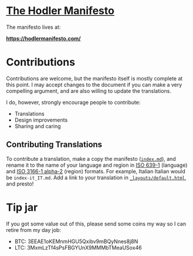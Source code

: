 # [The Hodler Manifesto](https://hodlermanifesto.com)

The manifesto lives at:

**<https://hodlermanifesto.com/>**

# Contributions

Contributions are welcome, but the manifesto itself is mostly complete at this
point. I may accept changes to the document if you can make a very compelling
argument, and are also willing to update the translations.

I do, however, strongly encourage people to contribute:
 - Translations
 - Design improvements
 - Sharing and caring

## Contributing Translations

To contribute a translation, make a copy the manifesto
([`index.md`](/index.md)), and rename it to the name of your language and
region in [ISO 639-1](https://en.wikipedia.org/wiki/List_of_ISO_639-1_codes)
(language) and [ISO 3166-1
alpha-2](https://en.wikipedia.org/wiki/ISO_3166-1_alpha-2) (region) formats.
For example, Italian Italian would be `index-it_IT.md`. Add a link to your
translation in [`_layouts/default.html`](_layouts/default.html), and presto!

# Tip jar

If you got some value out of this, please send some coins my way so I can
retire from my day job:

* BTC: 3EEAE1oKEMnmHGU5Qxibv9mBQyNnes8j8N
* LTC: 3MxmLzTf4sPsFBGYUnX9MMMbTMeaUSox46

